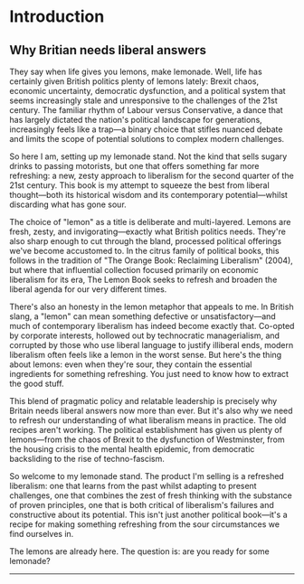 # Introduction

## Why Britian needs liberal answers

They say when life gives you lemons, make lemonade. Well, life has certainly given British politics plenty of lemons lately: Brexit chaos, economic uncertainty, democratic dysfunction, and a political system that seems increasingly stale and unresponsive to the challenges of the 21st century. The familiar rhythm of Labour versus Conservative, a dance that has largely dictated the nation's political landscape for generations, increasingly feels like a trap—a binary choice that stifles nuanced debate and limits the scope of potential solutions to complex modern challenges.

So here I am, setting up my lemonade stand. Not the kind that sells sugary drinks to passing motorists, but one that offers something far more refreshing: a new, zesty approach to liberalism for the second quarter of the 21st century. This book is my attempt to squeeze the best from liberal thought—both its historical wisdom and its contemporary potential—whilst discarding what has gone sour.

The choice of "lemon" as a title is deliberate and multi-layered. Lemons are fresh, zesty, and invigorating—exactly what British politics needs. They're also sharp enough to cut through the bland, processed political offerings we've become accustomed to. In the citrus family of political books, this follows in the tradition of "The Orange Book: Reclaiming Liberalism" (2004), but where that influential collection focused primarily on economic liberalism for its era, The Lemon Book seeks to refresh and broaden the liberal agenda for our very different times.

There's also an honesty in the lemon metaphor that appeals to me. In British slang, a "lemon" can mean something defective or unsatisfactory—and much of contemporary liberalism has indeed become exactly that. Co-opted by corporate interests, hollowed out by technocratic managerialism, and corrupted by those who use liberal language to justify illiberal ends, modern liberalism often feels like a lemon in the worst sense. But here's the thing about lemons: even when they're sour, they contain the essential ingredients for something refreshing. You just need to know how to extract the good stuff.

This blend of pragmatic policy and relatable leadership is precisely why Britain needs liberal answers now more than ever. But it's also why we need to refresh our understanding of what liberalism means in practice. The old recipes aren't working. The political establishment has given us plenty of lemons—from the chaos of Brexit to the dysfunction of Westminster, from the housing crisis to the mental health epidemic, from democratic backsliding to the rise of techno-fascism.

So welcome to my lemonade stand. The product I'm selling is a refreshed liberalism: one that learns from the past whilst adapting to present challenges, one that combines the zest of fresh thinking with the substance of proven principles, one that is both critical of liberalism's failures and constructive about its potential. This isn't just another political book—it's a recipe for making something refreshing from the sour circumstances we find ourselves in.

The lemons are already here. The question is: are you ready for some lemonade?

---
